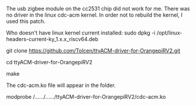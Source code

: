 The usb zigbee module on the cc2531 chip did not work for me. There was no driver in the linux cdc-acm kernel. 
In order not to rebuild the kernel, I used this patch.


Who doesn't have linux kernel current installed:
    sudo dpkg -i /opt/linux-headers-current-ky_1.x.x_riscv64.deb

git clone https://github.com/Tolcen/ttyACM-driver-for-OrangepiRV2.git

cd ttyACM-driver-for-OrangepiRV2

make

The cdc-acm.ko file will appear in the folder. 

modprobe /....../....../ttyACM-driver-for-OrangepiRV2/cdc-acm.ko

    

